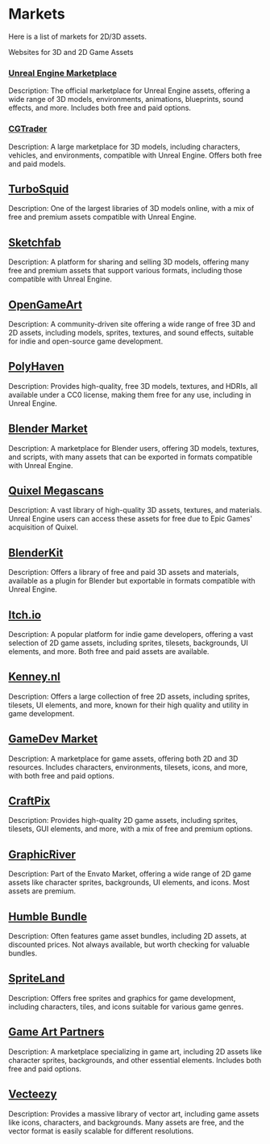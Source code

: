 # Markets

Here is a list of markets for 2D/3D assets.

Websites for 3D and 2D Game Assets

### [Unreal Engine Marketplace](https://www.unrealengine.com/marketplace)
Description: The official marketplace for Unreal Engine assets, offering a wide range of 3D models, environments, animations, blueprints, sound effects, and more. Includes both free and paid options.

### [CGTrader](https://www.cgtrader.com/)
Description: A large marketplace for 3D models, including characters, vehicles, and environments, compatible with Unreal Engine. Offers both free and paid models.

## [TurboSquid](https://www.turbosquid.com/)
Description: One of the largest libraries of 3D models online, with a mix of free and premium assets compatible with Unreal Engine.

## [Sketchfab](https://sketchfab.com/)
Description: A platform for sharing and selling 3D models, offering many free and premium assets that support various formats, including those compatible with Unreal Engine.

## [OpenGameArt](https://opengameart.org/)
Description: A community-driven site offering a wide range of free 3D and 2D assets, including models, sprites, textures, and sound effects, suitable for indie and open-source game development.

## [PolyHaven](https://polyhaven.com/)
Description: Provides high-quality, free 3D models, textures, and HDRIs, all available under a CC0 license, making them free for any use, including in Unreal Engine.

## [Blender Market](https://blendermarket.com/)
Description: A marketplace for Blender users, offering 3D models, textures, and scripts, with many assets that can be exported in formats compatible with Unreal Engine.

## [Quixel Megascans](https://quixel.com/megascans/)
Description: A vast library of high-quality 3D assets, textures, and materials. Unreal Engine users can access these assets for free due to Epic Games' acquisition of Quixel.

## [BlenderKit](https://www.blenderkit.com/)

Description: Offers a library of free and paid 3D assets and materials, available as a plugin for Blender but exportable in formats compatible with Unreal Engine.

## [Itch.io](https://itch.io/)

Description: A popular platform for indie game developers, offering a vast selection of 2D game assets, including sprites, tilesets, backgrounds, UI elements, and more. Both free and paid assets are available.

## [Kenney.nl](https://kenney.nl/)

Description: Offers a large collection of free 2D assets, including sprites, tilesets, UI elements, and more, known for their high quality and utility in game development.

## [GameDev Market](https://www.gamedevmarket.net/)

Description: A marketplace for game assets, offering both 2D and 3D resources. Includes characters, environments, tilesets, icons, and more, with both free and paid options.

## [CraftPix](https://craftpix.net/)

Description: Provides high-quality 2D game assets, including sprites, tilesets, GUI elements, and more, with a mix of free and premium options.

## [GraphicRiver](https://graphicriver.net/)

Description: Part of the Envato Market, offering a wide range of 2D game assets like character sprites, backgrounds, UI elements, and icons. Most assets are premium.

## [Humble Bundle](https://www.humblebundle.com/)

Description: Often features game asset bundles, including 2D assets, at discounted prices. Not always available, but worth checking for valuable bundles.

## [SpriteLand](https://www.spriteland.com/)

Description: Offers free sprites and graphics for game development, including characters, tiles, and icons suitable for various game genres.

## [Game Art Partners](https://gameartpartners.com/)

Description: A marketplace specializing in game art, including 2D assets like character sprites, backgrounds, and other essential elements. Includes both free and paid options.

## [Vecteezy](https://www.vecteezy.com/)

Description: Provides a massive library of vector art, including game assets like icons, characters, and backgrounds. Many assets are free, and the vector format is easily scalable for different resolutions.